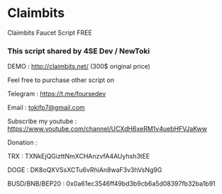 # Claimbits
Claimbits Faucet Script FREE

### This script shared by 4SE Dev / NewToki

DEMO : http://claimbits.net/ (300$ original price)


Feel free to purchase other script on 

Telegram : https://t.me/foursedev

Email : tokifp7@gmail.com

Subscribe my youtube : https://www.youtube.com/channel/UCXdH6xeRM1v4uebHFVJaKww


Donation : 

TRX : TXNkEjQGizttNmXCHAnzvfA4AUyhsh3tEE

DOGE : DK8oQXVSsXCTu6vRhiAn8waF3v3hVsNg9G

BUSD/BNB/BEP20 : 0x0a61ec3546ff49bd3b9cb6a5d08397fb32ba1b91

